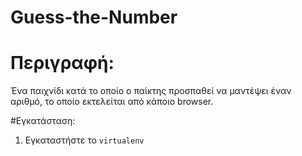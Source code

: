 # Guess-the-Number

# Περιγραφή:
Ένα παιχνίδι κατά το οποίο ο παίκτης προσπαθεί να μαντέψει έναν αριθμό, το οποίο εκτελείται από κάποιο browser.

#Εγκατάσταση:
1. Εγκαταστήστε το `virtualenv`
